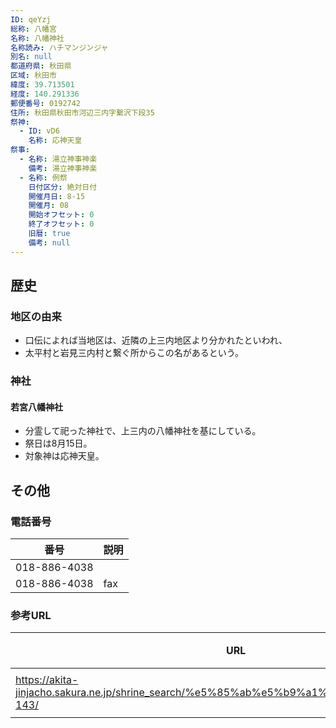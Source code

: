 ```yaml
---
ID: qeYzj
総称: 八幡宮
名称: 八幡神社
名称読み: ハチマンジンジャ
別名: null
都道府県: 秋田県
区域: 秋田市
緯度: 39.713501
経度: 140.291336
郵便番号: 0192742
住所: 秋田県秋田市河辺三内字繋沢下段35
祭神:
  - ID: vD6
    名称: 応神天皇
祭事:
  - 名称: 湯立神事神楽
    備考: 湯立神事神楽
  - 名称: 例祭
    日付区分: 絶対日付
    開催月日: 8-15
    開催月: 08
    開始オフセット: 0
    終了オフセット: 0
    旧暦: true
    備考: null
---
```


## 歴史

### 地区の由来

- 口伝によれば当地区は、近隣の上三内地区より分かれたといわれ、
- 太平村と岩見三内村と繋ぐ所からこの名があるという。

### 神社

#### 若宮八幡神社

- 分霊して祀った神社で、上三内の八幡神社を基にしている。
- 祭日は8月15日。
- 対象神は応神天皇。

## その他

### 電話番号

| 番号         | 説明 |
| ------------ | ---- |
| 018-886-4038 |      |
| 018-886-4038 | fax  |

### 参考URL

| URL                                                                                         | 説明   |
| ------------------------------------------------------------------------------------------- | ------ |
| https://akita-jinjacho.sakura.ne.jp/shrine_search/%e5%85%ab%e5%b9%a1%e7%a5%9e%e7%a4%be-143/ | 神社庁 |
